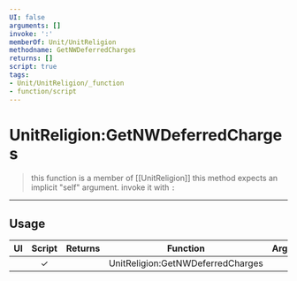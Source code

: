 ```yaml
---
UI: false
arguments: []
invoke: ':'
memberOf: Unit/UnitReligion
methodname: GetNWDeferredCharges
returns: []
script: true
tags:
- Unit/UnitReligion/_function
- function/script
---
```

# UnitReligion:GetNWDeferredCharges
> this function is a member of [[UnitReligion]]
> this method expects an implicit "self" argument. invoke it with `:`
-----
## Usage
|  UI | Script | Returns | Function | Arguments |
|:---:|:------:|-------:|:--------:|:---------|
| |✓||UnitReligion:GetNWDeferredCharges||
